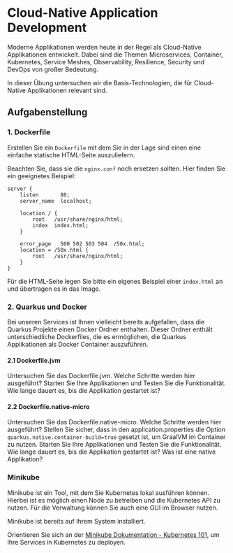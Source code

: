 # Cloud-Native Application Development

Moderne Applikationen werden heute in der Regel als Cloud-Native Applikationen entwickelt. 
Dabei sind die Themen Microservices, Container, Kubernetes, Service Meshes, Observability, Resilience, 
Security und DevOps von großer Bedeutung.

In dieser Übung untersuchen wir die Basis-Technologien, die für Cloud-Native Applikationen relevant sind.

## Aufgabenstellung

### 1. Dockerfile 

Erstellen Sie ein `Dockerfile` mit dem Sie in der Lage sind einen eine einfache statische HTML-Seite auszuliefern.

Beachten Sie, dass sie die `nginx.conf` noch ersetzen sollten. Hier finden Sie ein geeignetes Beispiel:

```nginx
server {
    listen       80;
    server_name  localhost;

    location / {
        root   /usr/share/nginx/html;
        index  index.html;
    }

    error_page   500 502 503 504  /50x.html;
    location = /50x.html {
        root   /usr/share/nginx/html;
    }
}
```

Für die HTML-Seite legen Sie bitte ein eigenes Beispiel einer `index.html` an und übertragen es in das Image.

### 2. Quarkus und Docker

Bei unseren Services ist Ihnen vielleicht bereits aufgefallen, dass die Quarkus Projekte einen Docker Ordner enthalten.
Dieser Ordner enthält unterschiedliche Dockerfiles, die es ermöglichen, die Quarkus Applikationen als Docker Container
auszuführen.

#### 2.1 Dockerfile.jvm

Untersuchen Sie das Dockerfile.jvm. Welche Schritte werden hier ausgeführt? 
Starten Sie Ihre Applikationen und Testen Sie die Funktionalität. 
Wie lange dauert es, bis die Applikation gestartet ist? 


#### 2.2 Dockerfile.native-micro 

Untersuchen Sie das Dockerfile.native-micro. Welche Schritte werden hier ausgeführt?
Stellen Sie sicher, dass in den application.properties die Option `quarkus.native.container-build=true` gesetzt ist, um 
GraalVM im Container zu nutzen.
Starten Sie Ihre Applikationen und Testen Sie die Funktionalität.
Wie lange dauert es, bis die Applikation gestartet ist?
Was ist eine native Applikation?

### Minikube

Minikube ist ein Tool, mit dem Sie Kubernetes lokal ausführen können. Hierbei ist es möglich einen Node zu betreiben 
und die Kubernetes API zu nutzen. Für die Verwaltung können Sie auch eine GUI im Browser nutzen. 

Minikube ist bereits auf Ihrem System installiert.

Orientieren Sie sich an der [Minikube Dokumentation - Kubernetes 101](https://minikube.sigs.k8s.io/docs/tutorials/kubernetes_101/), 
um Ihre Services in Kubernetes zu deployen.